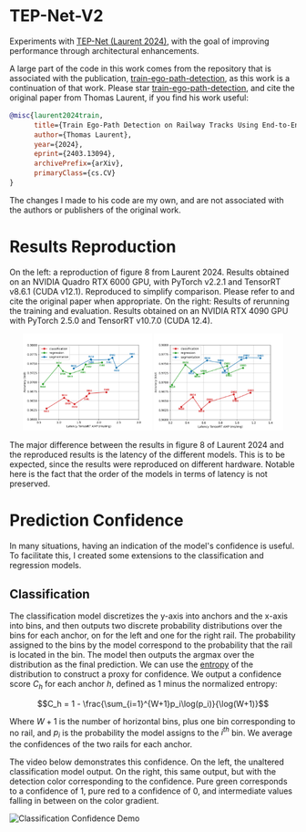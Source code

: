 # TEP-Net-V2
Experiments with [TEP-Net (Laurent 2024)](https://arxiv.org/abs/2403.13094), with the goal of improving performance through architectural enhancements.

A large part of the code in this work comes from the repository that is associated with the publication, [train-ego-path-detection](https://github.com/irtrailenium/train-ego-path-detection), as this work is a continuation of that work. Please star [train-ego-path-detection](https://github.com/irtrailenium/train-ego-path-detection), and cite the original paper from Thomas Laurent, if you find his work useful:

```bibtex
@misc{laurent2024train,
      title={Train Ego-Path Detection on Railway Tracks Using End-to-End Deep Learning}, 
      author={Thomas Laurent},
      year={2024},
      eprint={2403.13094},
      archivePrefix={arXiv},
      primaryClass={cs.CV}
}
```
The changes I made to his code are my own, and are not associated with the authors or publishers of the original work.

# Results Reproduction
On the left: a reproduction of figure 8 from Laurent 2024. Results obtained on an NVIDIA Quadro RTX 6000 GPU, with PyTorch v2.2.1 and TensorRT v8.6.1 (CUDA v12.1). Reproduced to simplify comparison. Please refer to and cite the original paper when appropriate. On the right: Results of rerunning the training and evaluation. Results obtained on an NVIDIA RTX 4090 GPU with PyTorch 2.5.0 and TensorRT v10.7.0 (CUDA 12.4).
<p align="center">
  <img src="assets/figure_8_Laurent_2024.png" alt="First Image" width="45%">
  <img src="assets/model_evaluation_plot.png" alt="Second Image" width="45%">
</p>

The major difference between the results in figure 8 of Laurent 2024 and the reproduced results is the latency of the different models. This is to be expected, since the 
results were reproduced on different hardware. Notable here is the fact that the order of the models in terms of latency is not preserved.

# Prediction Confidence
In many situations, having an indication of the model's confidence is useful. To facilitate this, I created some extensions to the classification and regression models.

## Classification
The classification model discretizes the y-axis into anchors and the x-axis into bins, and then outputs two discrete probability distributions over the bins for each anchor, on for the left and one for the right rail. The probability assigned to the bins by the model correspond to the probability that the rail is located in the bin. The model then outputs the argmax over the distribution as the final prediction. We can use the [entropy](https://en.wikipedia.org/wiki/Entropy_(information_theory)) of the distribution to construct a proxy for confidence. We output a confidence score $C_h$ for each anchor $h$, defined as 1 minus the normalized entropy:
```math
C_h = 1 - \frac{\sum_{i=1}^{W+1}p_i\log(p_i)}{\log(W+1)}
```
Where $W + 1$ is the number of horizontal bins, plus one bin corresponding to no rail, and $p_i$ is the probability the model assigns to the $i^{th}$ bin. We average the confidences of the two rails for each anchor.

The video below demonstrates this confidence. On the left, the unaltered classification model output. On the right, this same output, but with the detection color corresponding to the confidence. Pure green corresponds to a confidence of 1, pure red to a confidence of 0, and intermediate values falling in between on the color gradient.

![Classification Confidence Demo](https://github.com/AbelHutten/TEP-Net-V2/blob/main/assets/classification_confidence_demo.gif)